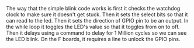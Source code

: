 The way that the simple blink code works is first it checks the watchdog clock to make sure it doesn't get stuck. Then it sets the select bits so that it can read to the led. Then it sets the direction of GPIO pin to be an output. In the while loop it toggles the LED's value so that it toggles from on to off. Then it delays using a command to delay for 1 Million cycles so we can see the LED blink. On the F boards, it requires a line to unlock the GPIO pins.
